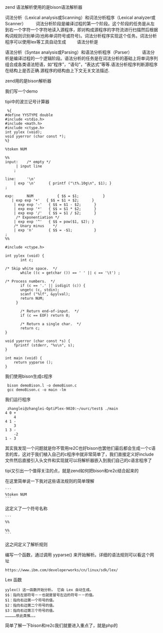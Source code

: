 zend 语法解析使用的是bison语法解析器

词法分析（Lexical analysis或Scanning）和词法分析程序（Lexical analyzer或Scanner） 
　　词法分析阶段是编译过程的第一个阶段。这个阶段的任务是从左到右一个字符一个字符地读入源程序，即对构成源程序的字符流进行扫描然后根据构词规则识别单词(也称单词符号或符号)。词法分析程序实现这个任务。词法分析程序可以使用lex等工具自动生成
　　
语法分析是

语法分析（Syntax analysis或Parsing）和语法分析程序（Parser） 
　　语法分析是编译过程的一个逻辑阶段。语法分析的任务是在词法分析的基础上将单词序列组合成各类语法短语，如“程序”，“语句”，“表达式”等等.语法分析程序判断源程序在结构上是否正确.源程序的结构由上下文无关文法描述.
 
 zend用的是bison解析器
 
 我们写一个demo
 
 tipi中的波兰记号计算器
 
	 %{
	#define YYSTYPE double
	#include <stdio.h>
	#include <math.h>
	#include <ctype.h>
	int yylex (void);
	void yyerror (char const *);
	%}
	 
	%token NUM
	 
	%%
	input:    /* empty */
	     | input line
	    ;
	 
	line:     '\n'
	    | exp '\n'      { printf ("\t%.10g\n", $1); }
	;
	 
	exp:      NUM           { $$ = $1;           }
	   | exp exp '+'   { $$ = $1 + $2;      }
	    | exp exp '-'   { $$ = $1 - $2;      }
	    | exp exp '*'   { $$ = $1 * $2;      }
	    | exp exp '/'   { $$ = $1 / $2;      }
	     /* Exponentiation */
	    | exp exp '^'   { $$ = pow($1, $2); }
	    /* Unary minus    */
	    | exp 'n'       { $$ = -$1;          }
	;
	%%
	 
	#include <ctype.h>
	 
	int yylex (void) {
	       int c;
	 
	/* Skip white space.  */
	       while ((c = getchar ()) == ' ' || c == '\t') ;
	 
	/* Process numbers.  */
	       if (c == '.' || isdigit (c)) {
	       ungetc (c, stdin);
	       scanf ("%lf", &yylval);
	       return NUM;
	     }
	 
	       /* Return end-of-input.  */
	       if (c == EOF) return 0;
	 
	       /* Return a single char.  */
	       return c;
	}
	 
	void yyerror (char const *s) {
	    fprintf (stderr, "%s\n", s); 
	}
	 
	int main (void) {
	    return yyparse ();
	}
 
 我们使用bison生成c程序

``` 
 bison demoBison.l -o demoBison.c
 gcc demoBison.c -o main -lm
 ```
 
 我们运行程序
 

	 zhanglei@zhanglei-OptiPlex-9020:~/ourc/test$ ./main 
	4 0 +
		4
	4 1 -
		3
	1 3 -
		-2
	1 - 3

其实我发现一个问题就是你不管用re2C也好bison也罢他们最后都会生成一个c语言的库，这对于我们植入自己的c程序中就非常简单了，我们直接定义好include文件然后直接引入头文件和实现就可以将解析器嵌入到我们自己的c语言程序了

tipi又引出一个值得关注的点，就是zend如何把bison和re2c结合起来的

在这里简单说一下我对这些语法规则的简单理解

	```
	%token NUM
	```

这定义了一个符号名称

	```
	%%

	%%
	```
这之间定义了解析规则

编写一个函数，通过调用 yyparse() 来开始解析。详细的语法规则可以看这个网址

	https://www.ibm.com/developerworks/cn/linux/sdk/lex/
	
Lex 函数

	yylex()	这一函数开始分析。 它由 Lex 自动生成。
	$$：指向左部符号－－也就是冒号左边的符号－－的值。
	$1：指向右边第一个符号的值。
	$2：指向右边第二个符号的值。
	$3：指向右边第三个符号的值。
	……………依此类推。。。
		
	
简单了解一下bison和re2c我们就要进入重点了，就是php的

